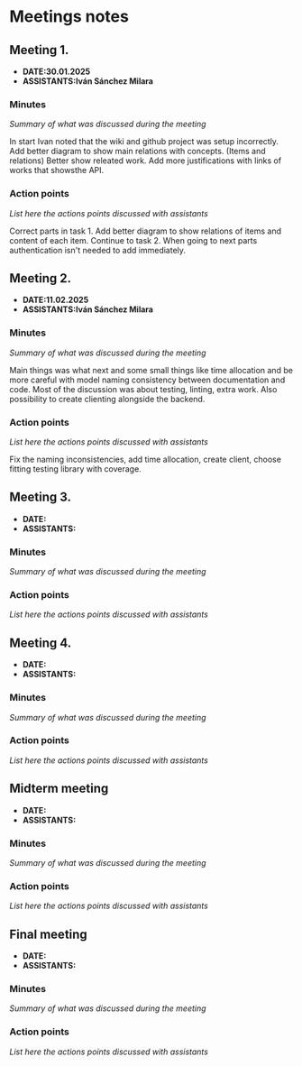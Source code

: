 # Meetings notes

## Meeting 1.
* **DATE:30.01.2025**
* **ASSISTANTS:Iván Sánchez Milara**

### Minutes
*Summary of what was discussed during the meeting*

In start Ivan noted that the wiki and github project was setup incorrectly.
Add better diagram to show main relations with concepts. (Items and relations)
Better show releated work. Add more justifications with links of works that showsthe API.
### Action points
*List here the actions points discussed with assistants*

Correct parts in task 1. Add better diagram to show relations of items and content of each item.
Continue to task 2.
When going to next parts authentication isn't needed to add immediately.



## Meeting 2.
* **DATE:11.02.2025**
* **ASSISTANTS:Iván Sánchez Milara**

### Minutes
*Summary of what was discussed during the meeting*

Main things was what next and some small things like time allocation and be more careful with model naming consistency between documentation and code. Most of the discussion was about testing, linting, extra work. Also possibility to create clienting alongside the backend.

### Action points
*List here the actions points discussed with assistants*

Fix the naming inconsistencies, add time allocation, create client, choose fitting testing library with coverage.



## Meeting 3.
* **DATE:**
* **ASSISTANTS:**

### Minutes
*Summary of what was discussed during the meeting*

### Action points
*List here the actions points discussed with assistants*




## Meeting 4.
* **DATE:**
* **ASSISTANTS:**

### Minutes
*Summary of what was discussed during the meeting*

### Action points
*List here the actions points discussed with assistants*




## Midterm meeting
* **DATE:**
* **ASSISTANTS:**

### Minutes
*Summary of what was discussed during the meeting*

### Action points
*List here the actions points discussed with assistants*




## Final meeting
* **DATE:**
* **ASSISTANTS:**

### Minutes
*Summary of what was discussed during the meeting*

### Action points
*List here the actions points discussed with assistants*




